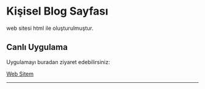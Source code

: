 # Kişisel Blog Sayfası 

web sitesi html ile oluşturulmuştur.

## Canlı Uygulama

Uygulamayı buradan ziyaret edebilirsiniz:

[Web Sitem](https://muratkocgurbuz.vercel.app/)

---
